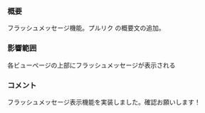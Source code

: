 ### 概要
フラッシュメッセージ機能。プルリク の概要文の追加。

### 影響範囲
各ビューページの上部にフラッシュメッセージが表示される

### コメント
フラッシュメッセージ表示機能を実装しました。確認お願いします！